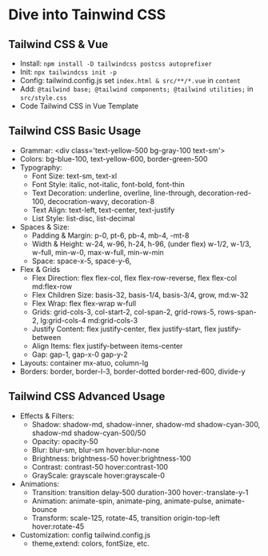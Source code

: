 # Dive into Tainwind CSS

## Tailwind CSS & Vue
 - Install: `npm install -D tailwindcss postcss autoprefixer`
 - Init: `npx tailwindcss init -p`
 - Config: tailwind.config.js set `index.html & src/**/*.vue` in `content`
 - Add: `@tailwind base; @tailwind components; @tailwind utilities;` in `src/style.css`
 - Code Tailwind CSS in Vue Template

## Tailwind CSS Basic Usage
 - Grammar: \<div class='text-yellow-500 bg-gray-100 text-sm'\>
 - Colors: bg-blue-100, text-yellow-600, border-green-500
 - Typography: 
    - Font Size: text-sm, text-xl
    - Font Style: italic, not-italic, font-bold, font-thin
    - Text Decoration: underline, overline, line-through, decoration-red-100, decocration-wavy, decoration-8
    - Text Align: text-left, text-center, text-justify
    - List Style: list-disc, list-decimal
 - Spaces & Size:
    - Padding & Margin: p-0, pt-6, pb-4, mb-4, -mt-8
    - Width & Height: w-24, w-96, h-24, h-96, (under flex) w-1/2, w-1/3, w-full, min-w-0, max-w-full, min-w-min
    - Space: space-x-5, space-y-6, 
 - Flex & Grids
    - Flex Direction: flex flex-col, flex flex-row-reverse, flex flex-col md:flex-row
    - Flex Children Size: basis-32, basis-1/4, basis-3/4, grow, md:w-32
    - Flex Wrap: flex flex-wrap w-full
    - Grids: grid-cols-3, col-start-2, col-span-2, grid-rows-5, rows-span-2, lg:grid-cols-4 md:grid-cols-3
    - Justify Content: flex justify-center, flex justify-start, flex justify-between
    - Align Items: flex justify-between items-center
    - Gap: gap-1, gap-x-0 gap-y-2
 - Layouts: container mx-atuo, column-lg 
 - Borders: border, border-l-3, border-dotted border-red-600, divide-y

## Tailwind CSS Advanced Usage
 - Effects & Filters: 
   - Shadow: shadow-md, shadow-inner, shadow-md shadow-cyan-300, shadow-md shadow-cyan-500/50
   - Opacity: opacity-50
   - Blur: blur-sm, blur-sm hover:blur-none
   - Brightness: brightness-50 hover:brightness-100
   - Contrast: contrast-50 hover:contrast-100
   - GrayScale: grayscale hover:grayscale-0
 - Animations: 
   - Transition: transition delay-500 duration-300 hover:-translate-y-1
   - Animation: animate-spin, animate-ping, animate-pulse, animate-bounce
   - Transform: scale-125, rotate-45, transition origin-top-left hover:rotate-45
 - Customization: config tailwind.config.js
    - theme,extend: colors, fontSize, etc.
